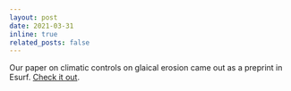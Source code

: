```yaml
---
layout: post
date: 2021-03-31
inline: true
related_posts: false
---
```


Our paper on climatic controls on glaical erosion came out as a preprint in Esurf. [Check it out](https://esurf.copernicus.org/preprints/esurf-2021-26/).